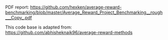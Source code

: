 PDF report: https://github.com/hexken/average-reward-benchmarking/blob/master/Average_Reward_Project_Benchmarking__rough___Copy_.pdf

This code base is adapted from: https://github.com/abhisheknaik96/average-reward-methods
